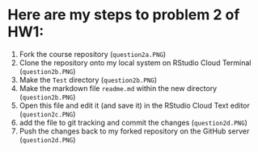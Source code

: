 # Here are my steps to problem 2 of HW1:

1. Fork the course repository (`question2a.PNG`)
2. Clone the repository onto my local system on RStudio Cloud Terminal (`question2b.PNG`)
2. Make the `Test` directory (`question2b.PNG`)
3. Make the markdown file `readme.md` within the new directory (`question2b.PNG`)
4. Open this file and edit it (and save it) in the RStudio Cloud Text editor (`question2c.PNG`)
5. add the file to git tracking and commit the changes (`question2d.PNG`)
6. Push the changes back to my forked repository on the GitHub server (`question2d.PNG`)